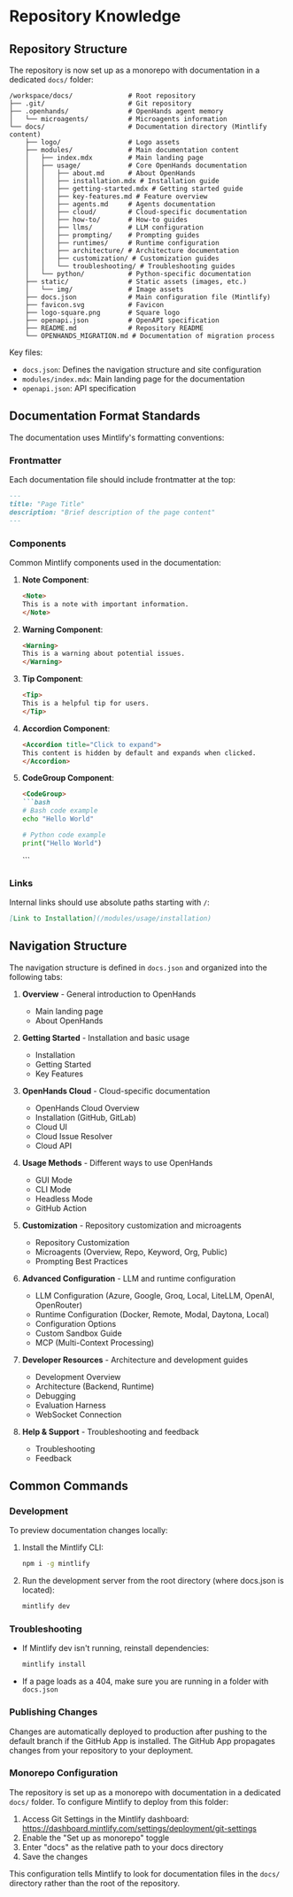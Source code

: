 # Repository Knowledge

## Repository Structure

The repository is now set up as a monorepo with documentation in a dedicated `docs/` folder:

```
/workspace/docs/              # Root repository
├── .git/                     # Git repository
├── .openhands/               # OpenHands agent memory
│   └── microagents/          # Microagents information
└── docs/                     # Documentation directory (Mintlify content)
    ├── logo/                 # Logo assets
    ├── modules/              # Main documentation content
    │   ├── index.mdx         # Main landing page
    │   ├── usage/            # Core OpenHands documentation
    │   │   ├── about.md      # About OpenHands
    │   │   ├── installation.mdx # Installation guide
    │   │   ├── getting-started.mdx # Getting started guide
    │   │   ├── key-features.md # Feature overview
    │   │   ├── agents.md     # Agents documentation
    │   │   ├── cloud/        # Cloud-specific documentation
    │   │   ├── how-to/       # How-to guides
    │   │   ├── llms/         # LLM configuration
    │   │   ├── prompting/    # Prompting guides
    │   │   ├── runtimes/     # Runtime configuration
    │   │   ├── architecture/ # Architecture documentation
    │   │   ├── customization/ # Customization guides
    │   │   └── troubleshooting/ # Troubleshooting guides
    │   └── python/           # Python-specific documentation
    ├── static/               # Static assets (images, etc.)
    │   └── img/              # Image assets
    ├── docs.json             # Main configuration file (Mintlify)
    ├── favicon.svg           # Favicon
    ├── logo-square.png       # Square logo
    ├── openapi.json          # OpenAPI specification
    ├── README.md             # Repository README
    └── OPENHANDS_MIGRATION.md # Documentation of migration process
```

Key files:
- `docs.json`: Defines the navigation structure and site configuration
- `modules/index.mdx`: Main landing page for the documentation
- `openapi.json`: API specification

## Documentation Format Standards

The documentation uses Mintlify's formatting conventions:

### Frontmatter

Each documentation file should include frontmatter at the top:

```md
---
title: "Page Title"
description: "Brief description of the page content"
---
```

### Components

Common Mintlify components used in the documentation:

1. **Note Component**:
   ```md
   <Note>
   This is a note with important information.
   </Note>
   ```

2. **Warning Component**:
   ```md
   <Warning>
   This is a warning about potential issues.
   </Warning>
   ```

3. **Tip Component**:
   ```md
   <Tip>
   This is a helpful tip for users.
   </Tip>
   ```

4. **Accordion Component**:
   ```md
   <Accordion title="Click to expand">
   This content is hidden by default and expands when clicked.
   </Accordion>
   ```

5. **CodeGroup Component**:
   ```md
   <CodeGroup>
   ```bash
   # Bash code example
   echo "Hello World"
   ```

   ```python
   # Python code example
   print("Hello World")
   ```
   </CodeGroup>
   ```

### Links

Internal links should use absolute paths starting with `/`:

```md
[Link to Installation](/modules/usage/installation)
```

## Navigation Structure

The navigation structure is defined in `docs.json` and organized into the following tabs:

1. **Overview** - General introduction to OpenHands
   - Main landing page
   - About OpenHands

2. **Getting Started** - Installation and basic usage
   - Installation
   - Getting Started
   - Key Features

3. **OpenHands Cloud** - Cloud-specific documentation
   - OpenHands Cloud Overview
   - Installation (GitHub, GitLab)
   - Cloud UI
   - Cloud Issue Resolver
   - Cloud API

4. **Usage Methods** - Different ways to use OpenHands
   - GUI Mode
   - CLI Mode
   - Headless Mode
   - GitHub Action

5. **Customization** - Repository customization and microagents
   - Repository Customization
   - Microagents (Overview, Repo, Keyword, Org, Public)
   - Prompting Best Practices

6. **Advanced Configuration** - LLM and runtime configuration
   - LLM Configuration (Azure, Google, Groq, Local, LiteLLM, OpenAI, OpenRouter)
   - Runtime Configuration (Docker, Remote, Modal, Daytona, Local)
   - Configuration Options
   - Custom Sandbox Guide
   - MCP (Multi-Context Processing)

7. **Developer Resources** - Architecture and development guides
   - Development Overview
   - Architecture (Backend, Runtime)
   - Debugging
   - Evaluation Harness
   - WebSocket Connection

8. **Help & Support** - Troubleshooting and feedback
   - Troubleshooting
   - Feedback

## Common Commands

### Development

To preview documentation changes locally:

1. Install the Mintlify CLI:
   ```bash
   npm i -g mintlify
   ```

2. Run the development server from the root directory (where docs.json is located):
   ```bash
   mintlify dev
   ```

### Troubleshooting

- If Mintlify dev isn't running, reinstall dependencies:
  ```bash
  mintlify install
  ```

- If a page loads as a 404, make sure you are running in a folder with `docs.json`

### Publishing Changes

Changes are automatically deployed to production after pushing to the default branch if the GitHub App is installed. The GitHub App propagates changes from your repository to your deployment.

### Monorepo Configuration

The repository is set up as a monorepo with documentation in a dedicated `docs/` folder. To configure Mintlify to deploy from this folder:

1. Access Git Settings in the Mintlify dashboard: https://dashboard.mintlify.com/settings/deployment/git-settings
2. Enable the "Set up as monorepo" toggle
3. Enter "docs" as the relative path to your docs directory
4. Save the changes

This configuration tells Mintlify to look for documentation files in the `docs/` directory rather than the root of the repository.